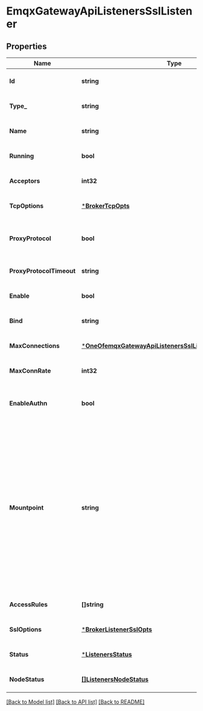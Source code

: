 # EmqxGatewayApiListenersSslListener

## Properties
Name | Type | Description | Notes
------------ | ------------- | ------------- | -------------
**Id** | **string** | Listener ID | [optional] [default to null]
**Type_** | **string** | Listener Type | [optional] [default to null]
**Name** | **string** | Listener Name | [optional] [default to null]
**Running** | **bool** | Listener Running status | [optional] [default to null]
**Acceptors** | **int32** | Size of the acceptor pool. | [optional] [default to 16]
**TcpOptions** | [***BrokerTcpOpts**](broker.tcp_opts.md) |  | [optional] [default to null]
**ProxyProtocol** | **bool** | Enable the Proxy Protocol V1/2 if the EMQX cluster is deployed behind HAProxy or Nginx.&lt;br/&gt;See: https://www.haproxy.com/blog/haproxy/proxy-protocol/ | [optional] [default to false]
**ProxyProtocolTimeout** | **string** | Timeout for proxy protocol.&lt;br/&gt;EMQX will close the TCP connection if proxy protocol packet is not received within the timeout. | [optional] [default to 15s]
**Enable** | **bool** | Enable the listener. | [optional] [default to true]
**Bind** | **string** | The IP address and port that the listener will bind. | [optional] [default to null]
**MaxConnections** | [***OneOfemqxGatewayApiListenersSslListenerMaxConnections**](OneOfemqxGatewayApiListenersSslListenerMaxConnections.md) | Maximum number of concurrent connections. | [optional] [default to 1024]
**MaxConnRate** | **int32** | Maximum connections per second. | [optional] [default to 1000]
**EnableAuthn** | **bool** | Set &lt;code&gt;true&lt;/code&gt; (default) to enable client authentication on this listener. &lt;br/&gt;When set to &lt;code&gt;false&lt;/code&gt; clients will be allowed to connect without authentication. | [optional] [default to true]
**Mountpoint** | **string** | When publishing or subscribing, prefix all topics with a mountpoint string.&lt;br/&gt;The prefixed string will be removed from the topic name when the message is delivered to the subscriber.&lt;br/&gt;The mountpoint is a way that users can use to implement isolation of message routing between different listeners.&lt;br/&gt;For example if a client A subscribes to &#x60;t&#x60; with &#x60;listeners.tcp.\\&lt;name&gt;.mountpoint&#x60; set to &#x60;some_tenant&#x60;,&lt;br/&gt;then the client actually subscribes to the topic &#x60;some_tenant/t&#x60;.&lt;br/&gt;Similarly, if another client B (connected to the same listener as the client A) sends a message to topic &#x60;t&#x60;,&lt;br/&gt;the message is routed to all the clients subscribed &#x60;some_tenant/t&#x60;,&lt;br/&gt;so client A will receive the message, with topic name &#x60;t&#x60;. Set to &#x60;\&quot;\&quot;&#x60; to disable the feature.&lt;br/&gt;Variables in mountpoint string:&lt;br/&gt;&lt;br/&gt;  - &lt;code&gt;${clientid}&lt;/code&gt;: clientid&lt;br/&gt;&lt;br/&gt;  - &lt;code&gt;${username}&lt;/code&gt;: username | [optional] [default to null]
**AccessRules** | **[]string** | The access control rules for this listener.&lt;br/&gt;See: https://github.com/emqtt/esockd#allowdeny | [optional] [default to []]
**SslOptions** | [***BrokerListenerSslOpts**](broker.listener_ssl_opts.md) |  | [optional] [default to null]
**Status** | [***ListenersStatus**](listeners.status.md) |  | [optional] [default to null]
**NodeStatus** | [**[]ListenersNodeStatus**](listeners.node_status.md) | listener status of each node in the cluster | [optional] [default to null]

[[Back to Model list]](../README.md#documentation-for-models) [[Back to API list]](../README.md#documentation-for-api-endpoints) [[Back to README]](../README.md)

